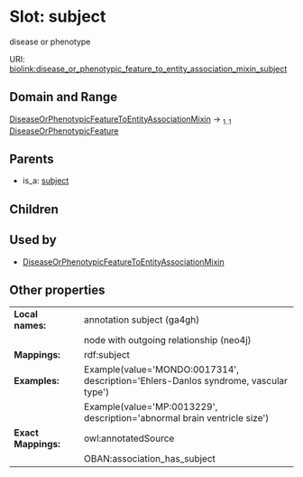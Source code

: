 
# Slot: subject


disease or phenotype

URI: [biolink:disease_or_phenotypic_feature_to_entity_association_mixin_subject](https://w3id.org/biolink/disease_or_phenotypic_feature_to_entity_association_mixin_subject)


## Domain and Range

[DiseaseOrPhenotypicFeatureToEntityAssociationMixin](DiseaseOrPhenotypicFeatureToEntityAssociationMixin.md) &#8594;  <sub>1..1</sub> [DiseaseOrPhenotypicFeature](DiseaseOrPhenotypicFeature.md)

## Parents

 *  is_a: [subject](subject.md)

## Children


## Used by

 * [DiseaseOrPhenotypicFeatureToEntityAssociationMixin](DiseaseOrPhenotypicFeatureToEntityAssociationMixin.md)

## Other properties

|  |  |  |
| --- | --- | --- |
| **Local names:** | | annotation subject (ga4gh) |
|  | | node with outgoing relationship (neo4j) |
| **Mappings:** | | rdf:subject |
| **Examples:** | | Example(value='MONDO:0017314', description='Ehlers-Danlos syndrome, vascular type') |
|  | | Example(value='MP:0013229', description='abnormal brain ventricle size') |
| **Exact Mappings:** | | owl:annotatedSource |
|  | | OBAN:association_has_subject |

